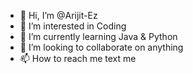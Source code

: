 - 👋 Hi, I’m @Arijit-Ez
- 👀 I’m interested in Coding
- 🌱 I’m currently learning Java & Python
- 💞️ I’m looking to collaborate on anything
- 📫 How to reach me text me

<!---
Arijit-Ez/Arijit-Ez is a ✨ special ✨ repository because its `README.md` (this file) appears on your GitHub profile.
You can click the Preview link to take a look at your changes.
--->
